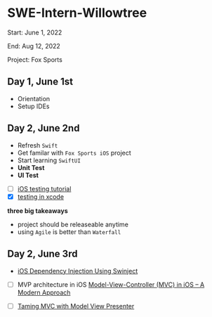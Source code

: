 # SWE-Intern-Willowtree

Start: June 1, 2022

End: Aug 12, 2022

Project: Fox Sports

## Day 1, June 1st

- Orientation
- Setup IDEs

## Day 2, June 2nd

- Refresh `Swift` 
- Get familar with `Fox Sports iOS` project
- Start learning `SwiftUI`
- **Unit Test**
- **UI Test**
- [ ] [iOS testing tutorial](https://www.raywenderlich.com/21020457-ios-unit-testing-and-ui-testing-tutorial#toc-anchor-001)
- [x] [testing in xcode](https://developer.apple.com/videos/play/wwdc2019/413/)

**three big takeaways**
- project should be releaseable anytime
- using `Agile` is better than `Waterfall`

## Day 2, June 3rd

- [iOS Dependency Injection Using Swinject](https://ali-akhtar.medium.com/ios-dependency-injection-using-swinject-9c4ceff99e41)
- [ ] MVP architecture in iOS [Model-View-Controller (MVC) in iOS – A Modern Approach](https://www.raywenderlich.com/1000705-model-view-controller-mvc-in-ios-a-modern-approach)

- [ ] [Taming MVC with Model View Presenter](https://www.youtube.com/watch?v=iIcGunopmfQ)
